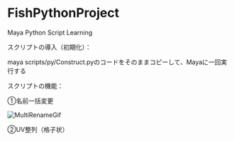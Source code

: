 # FishPythonProject
Maya Python Script Learning

スクリプトの導入（初期化）：

maya scripts/py/Construct.pyのコードをそのままコピーして、Mayaに一回実行する



スクリプトの機能：

①名前一括変更

![MultiRenameGif](https://raw.githubusercontent.com/Julian-Fish/FishPythonProject/master/gif/multiRename/multiRename.gif)

②UV整列（格子状）
